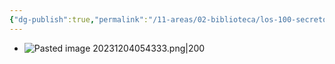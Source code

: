 ```yaml
---
{"dg-publish":true,"permalink":"/11-areas/02-biblioteca/los-100-secretos-de-la-gente-feliz/","noteIcon":""}
---
```


- ![Pasted image 20231204054333.png|200](/img/user/10%20Entrada%20%F0%9F%9B%92/%F0%9F%92%BE%20Adjuntos/Pasted%20image%2020231204054333.png)


